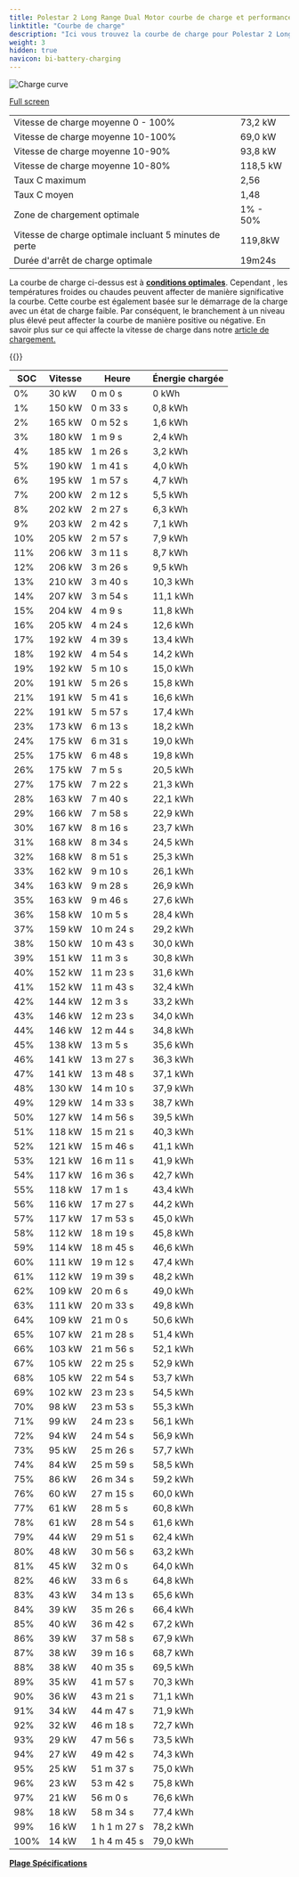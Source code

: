 ```yaml
---
title: Polestar 2 Long Range Dual Motor courbe de charge et performances
linktitle: "Courbe de charge"
description: "Ici vous trouvez la courbe de charge pour Polestar 2 Long Range Dual Motor."
weight: 3
hidden: true
navicon: bi-battery-charging
---
```

<!-- markdownlint-disable MD033 -->
<img src="/images/models/polestar/2/2_long_range_dual_motor/chargingcurve.svg" alt="Charge curve" class="img-fluid">

[Full screen](/images/models/polestar/2/2_long_range_dual_motor/chargingcurve.svg)


<table class="table table-striped border">
<tbody>
<tr>
<td>Vitesse de charge moyenne 0 - 100%</td><td>73,2 kW</td>
</tr>
<tr>
<td>Vitesse de charge moyenne 10-100%</td><td>69,0 kW</td>
</tr>
<tr>
<td>Vitesse de charge moyenne 10-90%</td><td>93,8 kW</td>
</tr>
<tr>
<td>Vitesse de charge moyenne 10-80%</td><td>118,5 kW</td>
</tr>
<tr>
<td>Taux C maximum</td><td>2,56</td>
</tr>
<tr>
<td>Taux C moyen</td><td>1,48</td>
</tr>
<tr>
<td>Zone de chargement optimale</td><td>1% - 50%</td>
</tr>
<tr>
<td>Vitesse de charge optimale incluant 5 minutes de perte</td><td>119,8kW</td>
</tr>
<tr>
<td>Durée d'arrêt de charge optimale</td><td>19m24s</td>
</tr>
</tbody>
</table>


La courbe de charge ci-dessus est à **[conditions optimales](../../../../../technology/battery/chargement/#temperature)**. Cependant , les températures froides ou chaudes peuvent affecter de manière significative la courbe. Cette courbe est également basée sur le démarrage de la charge avec un état de charge faible. Par conséquent, le branchement à un niveau plus élevé peut affecter la courbe de manière positive ou négative. En savoir plus sur ce qui affecte la vitesse de charge dans notre [article de chargement.](../../../../../technology/battery/chargement/)


{{<evkxdisplayaddarticle />}}
<table class="table table-striped border">
<thead>
<tr><th>SOC</th><th>Vitesse</th><th>Heure</th><th>Énergie chargée</th></tr>
</thead>
<tbody>
<tr>
<td>0%</td><td>30 kW</td><td> 0 m 0 s </td><td>0 kWh </td>
</tr>
<tr>
<td>1%</td><td>150 kW</td><td> 0 m 33 s </td><td>0,8 kWh </td>
</tr>
<tr>
<td>2%</td><td>165 kW</td><td> 0 m 52 s </td><td>1,6 kWh </td>
</tr>
<tr>
<td>3%</td><td>180 kW</td><td> 1 m 9 s </td><td>2,4 kWh </td>
</tr>
<tr>
<td>4%</td><td>185 kW</td><td> 1 m 26 s </td><td>3,2 kWh </td>
</tr>
<tr>
<td>5%</td><td>190 kW</td><td> 1 m 41 s </td><td>4,0 kWh </td>
</tr>
<tr>
<td>6%</td><td>195 kW</td><td> 1 m 57 s </td><td>4,7 kWh </td>
</tr>
<tr>
<td>7%</td><td>200 kW</td><td> 2 m 12 s </td><td>5,5 kWh </td>
</tr>
<tr>
<td>8%</td><td>202 kW</td><td> 2 m 27 s </td><td>6,3 kWh </td>
</tr>
<tr>
<td>9%</td><td>203 kW</td><td> 2 m 42 s </td><td>7,1 kWh </td>
</tr>
<tr>
<td>10%</td><td>205 kW</td><td> 2 m 57 s </td><td>7,9 kWh </td>
</tr>
<tr>
<td>11%</td><td>206 kW</td><td> 3 m 11 s </td><td>8,7 kWh </td>
</tr>
<tr>
<td>12%</td><td>206 kW</td><td> 3 m 26 s </td><td>9,5 kWh </td>
</tr>
<tr>
<td>13%</td><td>210 kW</td><td> 3 m 40 s </td><td>10,3 kWh </td>
</tr>
<tr>
<td>14%</td><td>207 kW</td><td> 3 m 54 s </td><td>11,1 kWh </td>
</tr>
<tr>
<td>15%</td><td>204 kW</td><td> 4 m 9 s </td><td>11,8 kWh </td>
</tr>
<tr>
<td>16%</td><td>205 kW</td><td> 4 m 24 s </td><td>12,6 kWh </td>
</tr>
<tr>
<td>17%</td><td>192 kW</td><td> 4 m 39 s </td><td>13,4 kWh </td>
</tr>
<tr>
<td>18%</td><td>192 kW</td><td> 4 m 54 s </td><td>14,2 kWh </td>
</tr>
<tr>
<td>19%</td><td>192 kW</td><td> 5 m 10 s </td><td>15,0 kWh </td>
</tr>
<tr>
<td>20%</td><td>191 kW</td><td> 5 m 26 s </td><td>15,8 kWh </td>
</tr>
<tr>
<td>21%</td><td>191 kW</td><td> 5 m 41 s </td><td>16,6 kWh </td>
</tr>
<tr>
<td>22%</td><td>191 kW</td><td> 5 m 57 s </td><td>17,4 kWh </td>
</tr>
<tr>
<td>23%</td><td>173 kW</td><td> 6 m 13 s </td><td>18,2 kWh </td>
</tr>
<tr>
<td>24%</td><td>175 kW</td><td> 6 m 31 s </td><td>19,0 kWh </td>
</tr>
<tr>
<td>25%</td><td>175 kW</td><td> 6 m 48 s </td><td>19,8 kWh </td>
</tr>
<tr>
<td>26%</td><td>175 kW</td><td> 7 m 5 s </td><td>20,5 kWh </td>
</tr>
<tr>
<td>27%</td><td>175 kW</td><td> 7 m 22 s </td><td>21,3 kWh </td>
</tr>
<tr>
<td>28%</td><td>163 kW</td><td> 7 m 40 s </td><td>22,1 kWh </td>
</tr>
<tr>
<td>29%</td><td>166 kW</td><td> 7 m 58 s </td><td>22,9 kWh </td>
</tr>
<tr>
<td>30%</td><td>167 kW</td><td> 8 m 16 s </td><td>23,7 kWh </td>
</tr>
<tr>
<td>31%</td><td>168 kW</td><td> 8 m 34 s </td><td>24,5 kWh </td>
</tr>
<tr>
<td>32%</td><td>168 kW</td><td> 8 m 51 s </td><td>25,3 kWh </td>
</tr>
<tr>
<td>33%</td><td>162 kW</td><td> 9 m 10 s </td><td>26,1 kWh </td>
</tr>
<tr>
<td>34%</td><td>163 kW</td><td> 9 m 28 s </td><td>26,9 kWh </td>
</tr>
<tr>
<td>35%</td><td>163 kW</td><td> 9 m 46 s </td><td>27,6 kWh </td>
</tr>
<tr>
<td>36%</td><td>158 kW</td><td> 10 m 5 s </td><td>28,4 kWh </td>
</tr>
<tr>
<td>37%</td><td>159 kW</td><td> 10 m 24 s </td><td>29,2 kWh </td>
</tr>
<tr>
<td>38%</td><td>150 kW</td><td> 10 m 43 s </td><td>30,0 kWh </td>
</tr>
<tr>
<td>39%</td><td>151 kW</td><td> 11 m 3 s </td><td>30,8 kWh </td>
</tr>
<tr>
<td>40%</td><td>152 kW</td><td> 11 m 23 s </td><td>31,6 kWh </td>
</tr>
<tr>
<td>41%</td><td>152 kW</td><td> 11 m 43 s </td><td>32,4 kWh </td>
</tr>
<tr>
<td>42%</td><td>144 kW</td><td> 12 m 3 s </td><td>33,2 kWh </td>
</tr>
<tr>
<td>43%</td><td>146 kW</td><td> 12 m 23 s </td><td>34,0 kWh </td>
</tr>
<tr>
<td>44%</td><td>146 kW</td><td> 12 m 44 s </td><td>34,8 kWh </td>
</tr>
<tr>
<td>45%</td><td>138 kW</td><td> 13 m 5 s </td><td>35,6 kWh </td>
</tr>
<tr>
<td>46%</td><td>141 kW</td><td> 13 m 27 s </td><td>36,3 kWh </td>
</tr>
<tr>
<td>47%</td><td>141 kW</td><td> 13 m 48 s </td><td>37,1 kWh </td>
</tr>
<tr>
<td>48%</td><td>130 kW</td><td> 14 m 10 s </td><td>37,9 kWh </td>
</tr>
<tr>
<td>49%</td><td>129 kW</td><td> 14 m 33 s </td><td>38,7 kWh </td>
</tr>
<tr>
<td>50%</td><td>127 kW</td><td> 14 m 56 s </td><td>39,5 kWh </td>
</tr>
<tr>
<td>51%</td><td>118 kW</td><td> 15 m 21 s </td><td>40,3 kWh </td>
</tr>
<tr>
<td>52%</td><td>121 kW</td><td> 15 m 46 s </td><td>41,1 kWh </td>
</tr>
<tr>
<td>53%</td><td>121 kW</td><td> 16 m 11 s </td><td>41,9 kWh </td>
</tr>
<tr>
<td>54%</td><td>117 kW</td><td> 16 m 36 s </td><td>42,7 kWh </td>
</tr>
<tr>
<td>55%</td><td>118 kW</td><td> 17 m 1 s </td><td>43,4 kWh </td>
</tr>
<tr>
<td>56%</td><td>116 kW</td><td> 17 m 27 s </td><td>44,2 kWh </td>
</tr>
<tr>
<td>57%</td><td>117 kW</td><td> 17 m 53 s </td><td>45,0 kWh </td>
</tr>
<tr>
<td>58%</td><td>112 kW</td><td> 18 m 19 s </td><td>45,8 kWh </td>
</tr>
<tr>
<td>59%</td><td>114 kW</td><td> 18 m 45 s </td><td>46,6 kWh </td>
</tr>
<tr>
<td>60%</td><td>111 kW</td><td> 19 m 12 s </td><td>47,4 kWh </td>
</tr>
<tr>
<td>61%</td><td>112 kW</td><td> 19 m 39 s </td><td>48,2 kWh </td>
</tr>
<tr>
<td>62%</td><td>109 kW</td><td> 20 m 6 s </td><td>49,0 kWh </td>
</tr>
<tr>
<td>63%</td><td>111 kW</td><td> 20 m 33 s </td><td>49,8 kWh </td>
</tr>
<tr>
<td>64%</td><td>109 kW</td><td> 21 m 0 s </td><td>50,6 kWh </td>
</tr>
<tr>
<td>65%</td><td>107 kW</td><td> 21 m 28 s </td><td>51,4 kWh </td>
</tr>
<tr>
<td>66%</td><td>103 kW</td><td> 21 m 56 s </td><td>52,1 kWh </td>
</tr>
<tr>
<td>67%</td><td>105 kW</td><td> 22 m 25 s </td><td>52,9 kWh </td>
</tr>
<tr>
<td>68%</td><td>105 kW</td><td> 22 m 54 s </td><td>53,7 kWh </td>
</tr>
<tr>
<td>69%</td><td>102 kW</td><td> 23 m 23 s </td><td>54,5 kWh </td>
</tr>
<tr>
<td>70%</td><td>98 kW</td><td> 23 m 53 s </td><td>55,3 kWh </td>
</tr>
<tr>
<td>71%</td><td>99 kW</td><td> 24 m 23 s </td><td>56,1 kWh </td>
</tr>
<tr>
<td>72%</td><td>94 kW</td><td> 24 m 54 s </td><td>56,9 kWh </td>
</tr>
<tr>
<td>73%</td><td>95 kW</td><td> 25 m 26 s </td><td>57,7 kWh </td>
</tr>
<tr>
<td>74%</td><td>84 kW</td><td> 25 m 59 s </td><td>58,5 kWh </td>
</tr>
<tr>
<td>75%</td><td>86 kW</td><td> 26 m 34 s </td><td>59,2 kWh </td>
</tr>
<tr>
<td>76%</td><td>60 kW</td><td> 27 m 15 s </td><td>60,0 kWh </td>
</tr>
<tr>
<td>77%</td><td>61 kW</td><td> 28 m 5 s </td><td>60,8 kWh </td>
</tr>
<tr>
<td>78%</td><td>61 kW</td><td> 28 m 54 s </td><td>61,6 kWh </td>
</tr>
<tr>
<td>79%</td><td>44 kW</td><td> 29 m 51 s </td><td>62,4 kWh </td>
</tr>
<tr>
<td>80%</td><td>48 kW</td><td> 30 m 56 s </td><td>63,2 kWh </td>
</tr>
<tr>
<td>81%</td><td>45 kW</td><td> 32 m 0 s </td><td>64,0 kWh </td>
</tr>
<tr>
<td>82%</td><td>46 kW</td><td> 33 m 6 s </td><td>64,8 kWh </td>
</tr>
<tr>
<td>83%</td><td>43 kW</td><td> 34 m 13 s </td><td>65,6 kWh </td>
</tr>
<tr>
<td>84%</td><td>39 kW</td><td> 35 m 26 s </td><td>66,4 kWh </td>
</tr>
<tr>
<td>85%</td><td>40 kW</td><td> 36 m 42 s </td><td>67,2 kWh </td>
</tr>
<tr>
<td>86%</td><td>39 kW</td><td> 37 m 58 s </td><td>67,9 kWh </td>
</tr>
<tr>
<td>87%</td><td>38 kW</td><td> 39 m 16 s </td><td>68,7 kWh </td>
</tr>
<tr>
<td>88%</td><td>38 kW</td><td> 40 m 35 s </td><td>69,5 kWh </td>
</tr>
<tr>
<td>89%</td><td>35 kW</td><td> 41 m 57 s </td><td>70,3 kWh </td>
</tr>
<tr>
<td>90%</td><td>36 kW</td><td> 43 m 21 s </td><td>71,1 kWh </td>
</tr>
<tr>
<td>91%</td><td>34 kW</td><td> 44 m 47 s </td><td>71,9 kWh </td>
</tr>
<tr>
<td>92%</td><td>32 kW</td><td> 46 m 18 s </td><td>72,7 kWh </td>
</tr>
<tr>
<td>93%</td><td>29 kW</td><td> 47 m 56 s </td><td>73,5 kWh </td>
</tr>
<tr>
<td>94%</td><td>27 kW</td><td> 49 m 42 s </td><td>74,3 kWh </td>
</tr>
<tr>
<td>95%</td><td>25 kW</td><td> 51 m 37 s </td><td>75,0 kWh </td>
</tr>
<tr>
<td>96%</td><td>23 kW</td><td> 53 m 42 s </td><td>75,8 kWh </td>
</tr>
<tr>
<td>97%</td><td>21 kW</td><td> 56 m 0 s </td><td>76,6 kWh </td>
</tr>
<tr>
<td>98%</td><td>18 kW</td><td> 58 m 34 s </td><td>77,4 kWh </td>
</tr>
<tr>
<td>99%</td><td>16 kW</td><td>1 h 1 m 27 s </td><td>78,2 kWh </td>
</tr>
<tr>
<td>100%</td><td>14 kW</td><td>1 h 4 m 45 s </td><td>79,0 kWh </td>
</tr>
</tbody>
</table>

<div class="mt-3 mb-3">
<a href="../rangeandconsumption/" class="text-decoration-none text-black">
<strong><i class="bi-arrow-left"></i> Plage </strong>
</a>
<a href="../specifications/" class="text-decoration-none text-black float-end">
<strong>Spécifications <i class="bi-arrow-right"></i></strong>
</a>
</div>

